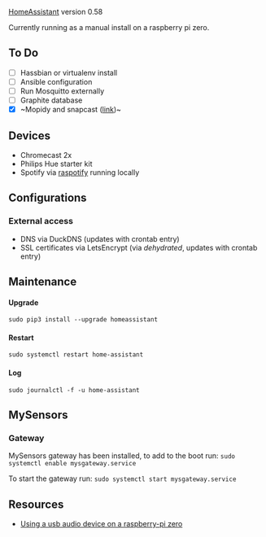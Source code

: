[HomeAssistant](https://home-assistant.io) version 0.58

Currently running as a manual install on a raspberry pi zero.

## To Do

- [ ] Hassbian or virtualenv install
- [ ] Ansible configuration
- [ ] Run Mosquitto externally
- [ ] Graphite database
- [x] ~Mopidy and snapcast ([link](https://home-assistant.io/blog/2016/02/18/multi-room-audio-with-snapcast/))~

## Devices

* Chromecast 2x
* Philips Hue starter kit
* Spotify via [raspotify](https://github.com/dtcooper/raspotify) running locally

## Configurations

### External access

* DNS via DuckDNS (updates with crontab entry)
* SSL certificates via LetsEncrypt (via _dehydrated_, updates with crontab entry)

## Maintenance

#### Upgrade

`sudo pip3 install --upgrade homeassistant`

#### Restart

`sudo systemctl restart home-assistant`

#### Log

`sudo journalctl -f -u home-assistant`

## MySensors

### Gateway

MySensors gateway has been installed, to add to the boot run:
`sudo systemctl enable mysgateway.service`

To start the gateway run:
`sudo systemctl start mysgateway.service`

## Resources

* [Using a usb audio device on a raspberry-pi zero](https://raspberrytips.nl/usb-audio-gebruiken-op-een-raspberry-pi/)
